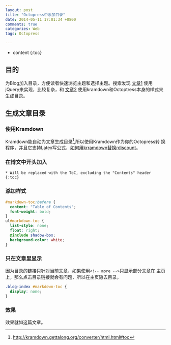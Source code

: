```yaml
---
layout: post
title: "Octopress中添加目录"
date: 2014-05-11 17:01:34 +0800
comments: true
categories: Web
tags: Octopress

---
```

* content
{:toc}

## 目的
为Blog加入目录，方便读者快速浏览主题和选择主题。搜索发现
[文章1](http://brizzled.clapper.org/blog/2012/02/04/generating-a-table-of-contents-in-octopress/)
使用jQuery来实现，比较复杂，和
[文章2](http://blog.riemann.cc/2013/04/10/table-of-contents-in-octopress/#)
使用kramdown和Octoptress本身的样式来生成目录。

<!-- more -->

## 生成文章目录

### 使用Kramdown
Kramdown能自动为文章生成目录[^f1],所以使用Kramdown作为你的Octopress转
换程序，并且它支持Latex写公式，[如何用krramdown替换rdiscount](http://dreamrunner.org/blog/2014/03/09/octopresszhong-shi-yong-latexxie-shu-xue-gong-shi/)。


### 在博文中开头加入

```
* Will be replaced with the ToC, excluding the "Contents" header
{:toc}
```

### 添加样式

``` scss sass/custom/_styles.scss
#markdown-toc:before {
  content: "Table of Contents";
  font-weight: bold;
}
ul#markdown-toc {
  list-style: none;
  float: right;
  @include shadow-box;
  background-color: white;
}
```

### 只在文章里显示
因为目录的链接只针对当前文章，如果使用`<!-- more -->`只显示部分文章在
主页上，那么点击目录链接就会有问题，所以在主页隐去目录。

``` scss sass/custom/_styles.scss
.blog-index #markdown-toc {
  display: none;
}
```

### 效果
效果就如这篇文章。

[^f1]: http://kramdown.gettalong.org/converter/html.html#toc
